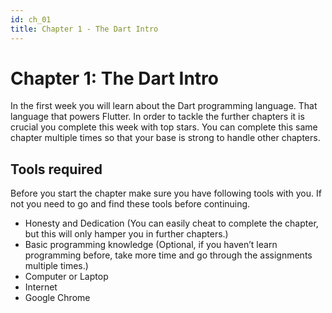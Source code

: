 ```yaml
---
id: ch_01
title: Chapter 1 - The Dart Intro
---
```


# Chapter 1: The Dart Intro

In the first week you will learn about the Dart programming language. That language that powers Flutter. In order to tackle the further chapters it is crucial you complete this week with top stars. You can complete this same chapter multiple times so that your base is strong to handle other chapters.

## Tools required

Before you start the chapter make sure you have following tools with you. If not you need to go and find these tools before continuing.

- Honesty and Dedication (You can easily cheat to complete the chapter, but this will only hamper you in further chapters.)
- Basic programming knowledge (Optional, if you haven’t learn programming before, take more time and go through the assignments multiple times.)
- Computer or Laptop
- Internet
- Google Chrome
